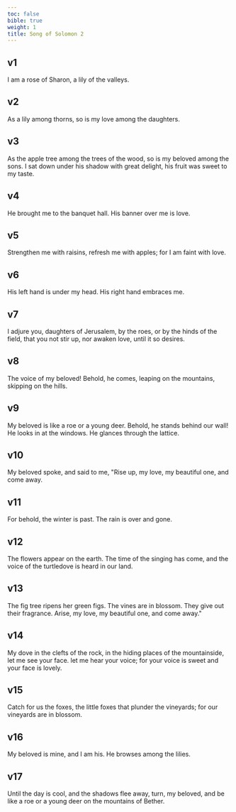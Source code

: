 ```yaml
---
toc: false
bible: true
weight: 1
title: Song of Solomon 2
---
```




## v1 
I am a rose of Sharon, a lily of the valleys. 

## v2 
As a lily among thorns, so is my love among the daughters. 

## v3 
As the apple tree among the trees of the wood, so is my beloved among the sons. I sat down under his shadow with great delight, his fruit was sweet to my taste. 

## v4 
He brought me to the banquet hall. His banner over me is love. 

## v5 
Strengthen me with raisins, refresh me with apples; for I am faint with love. 

## v6 
His left hand is under my head. His right hand embraces me. 

## v7 
I adjure you, daughters of Jerusalem, by the roes, or by the hinds of the field, that you not stir up, nor awaken love, until it so desires. 

## v8 
The voice of my beloved! Behold, he comes, leaping on the mountains, skipping on the hills. 

## v9 
My beloved is like a roe or a young deer. Behold, he stands behind our wall! He looks in at the windows. He glances through the lattice. 

## v10 
My beloved spoke, and said to me, "Rise up, my love, my beautiful one, and come away. 

## v11 
For behold, the winter is past. The rain is over and gone. 

## v12 
The flowers appear on the earth. The time of the singing has come, and the voice of the turtledove is heard in our land. 

## v13 
The fig tree ripens her green figs. The vines are in blossom. They give out their fragrance. Arise, my love, my beautiful one, and come away." 

## v14 
My dove in the clefts of the rock, in the hiding places of the mountainside, let me see your face. let me hear your voice; for your voice is sweet and your face is lovely. 

## v15 
Catch for us the foxes, the little foxes that plunder the vineyards; for our vineyards are in blossom. 

## v16 
My beloved is mine, and I am his. He browses among the lilies. 

## v17 
Until the day is cool, and the shadows flee away, turn, my beloved, and be like a roe or a young deer on the mountains of Bether.
